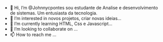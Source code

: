 - 👋 Hi, I’m @Johnnycpontes sou estudante de Analise e desenvolvimento de sistemas. Um entusiasta da tecnologia. 
- 👀 I’m interested in novos projetos, criar novas ideias...
- 🌱 I’m currently learning HTML, Css e Javascript...
- 💞️ I’m looking to collaborate on ...
- 📫 How to reach me ...

<!---
Johnnycpontes/Johnnycpontes is a ✨ special ✨ repository because its `README.md` (this file) appears on your GitHub profile.
You can click the Preview link to take a look at your changes.
--->
